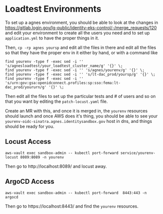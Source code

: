 # Loadtest Environments

To set up a agnes environment, you should be able to look at the changes in
https://gitlab.login.gov/lg-public/identity-eks-control/-/merge_requests/120 and
edit your environment to create all the users you need and to set up `application.yml`
to have the proper things in it.

Then, `cp -rp agnes yoursp` and edit all the files in there and edit all the files
so that they have the proper env in it either by hand, or with a command like
```
find yourenv -type f -exec sed -i '' 's/agnesloadtest/your_loadtest_cluster_name/g' '{}' \;
find yourenv -type f -exec sed -i '' 's/agnes/yourenv/g' '{}' \;
find yourenv -type f -exec sed -i '' 's/lt-dac_prod/yoursp/g' '{}' \;
find yourenv -type f -exec sed -i '' 's/urn:gov:gsa:openidconnect.profiles:sp:sso:fema:lt-dac_prod/yoururn/g' '{}' \;
```

Then edit all the files to set up the particular tests and # of users and so on that
you want by editing the `patch-locust.yaml` file.

Create an MR with this, and once it is merged in, the `yourenv` resources should
launch and once AWS does it's thing, you should be able to see your
`yourenv-oidc-sinatra.agnes.identitysandbox.gov` host in dns, and things should
be ready for you.

## Locust Access

```
aws-vault exec sandbox-admin -- kubectl port-forward service/yourenv-locust 8089:8089 -n yourenv
```

Then go to http://localhost:8089/ and locust away.

## ArgoCD Access

```
aws-vault exec sandbox-admin -- kubectl port-forward  8443:443 -n argocd
```

Then go to https://localhost:8443/ and find the `yourenv` resources.

